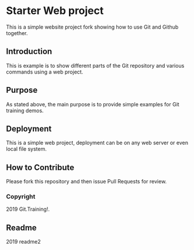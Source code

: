 # Starter Web project

This is a simple website project fork
showing how to use Git and Github together.

## Introduction

This is example is to show different parts of
the Git repository and various commands using a web project.

## Purpose
As stated above, the main purpose is to provide simple examples for Git training demos.

## Deployment

This is a simple web project, deployment
can be on any web server or even local file system.


## How to Contribute

Please fork this repository and then issue Pull Requests for review.

### Copyright

2019 Git.Training!.

## Readme

2019 readme2
